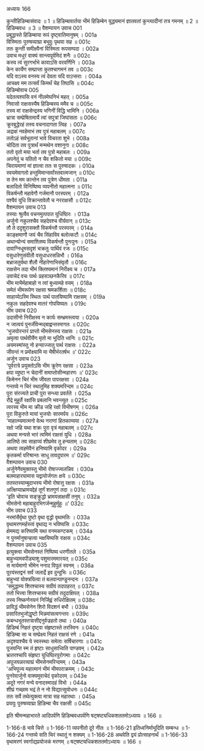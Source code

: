 अध्यायः 166

कुन्तीहिडिम्बासंवादः ॥ 1 ॥ हिडिम्बावार्तया भीमं हिडिम्बेन युद्ध्यमानं ज्ञातवतां कुन्त्यादीनां तत्र गमनम् ॥ 2 ॥ हिडिम्बवधः ॥ 3 ॥
वैशम्पायन उवाच 	001  
प्रबुद्धास्ते हिडिम्बाया रूपं दृष्ट्वातिमानुषम् ।	001a  
विस्मिताः पुरुषव्याघ्रा बभूवुः पृथया सह ॥	001c  
ततः कुन्ती समीक्ष्यैनां विस्मिता रूपसम्पदा ।	002a  
उवाच मधुरं वाक्यं सान्त्वपूर्वमिदं शनैः ॥	002c  
कस्य त्वं सुरगर्भाभे कावाऽसि वरवर्णिनि ।	003a  
केन कार्येण सम्प्राप्ता कुतश्चागमनं तव ॥	003c  
यदि वाऽस्य वनस्य त्वं देवता यदि वाऽप्सराः ।	004a  
आचक्ष्व मम तत्सर्वं किमर्थं चेह तिष्ठसि ॥	004c  
हिडिम्बोवाच 	005  
यदेतत्पश्यसि वनं नीलमेघनिभं महत् ।	005a  
निवासो राक्षसस्यैष हिडिम्बस्य ममैव च ॥	005c  
तस्य मां राक्षसेन्द्रस्य भगिनीं विद्धि भामिनि ।	006a  
भ्रात्रा सम्प्रेषितामार्ये त्वां सपुत्रां जिघांसता ॥	006c  
क्रूरबुद्धेरहं तस्य वचनादागता त्विह ।	007a  
अद्राक्षं नवहेमाभं तव पुत्रं महाबलम् ॥	007c  
ततोऽहं सर्वभूतानां भावे विचरता शुभे ।	008a  
चोदिता तव पुत्रार्थं मन्मथेन वशानुगा ॥	008c  
ततो वृतो मया भर्ता तव पुत्रो महाबलः ।	009a  
अपनेतुं च यतितो न चैव शकितो मया ॥	009c  
चिरायमाणां मां ज्ञात्वा ततः स पुरुषादकः ।	010a  
स्वयमेवागतो हन्तुमिमान्सर्वांस्तवात्मजान् ॥	010c  
स तेन मम कान्तेन तव पुत्रेण धीमता ।	011a  
बलादितो विनिष्पिष्य व्यपनीतो महात्मना ॥	011c  
विकर्षन्तौ महावेगौ गर्जमानौ परस्परम् ।	012a  
पश्यैवं युधि विक्रान्तावेतौ च नरराक्षसौ ॥	012c  
वैशम्पायन उवाच 	013  
तस्याः श्रुत्वैव वचनमुत्पपात युधिष्ठिरः ।	013a  
अर्जुनो नकुलश्चैव सहदेवश्च वीर्यवान् ॥	013c  
तौ ते ददृशुरासक्तौ विकर्षन्तौ परस्परम् ।	014a  
काङ्क्षमाणौ जयं चैव सिंहाविव बलोत्कटौ ॥	014c  
अथान्योन्यं समाश्लिष्य विकर्षन्तौ पुनःपुनः ।	015a  
दावाग्निधूमसदृशं चक्रतुः पार्थिवं रजः ॥	015c  
वसुधारेणुसंवीतौ वसुधाधरसन्निभौ ।	016a  
बभ्राजतुर्यथा शैलौ नीहारेणाभिसंवृतौ ॥	016c  
राक्षसेन तदा भीमं क्लिश्यमानं निरीक्ष्य च ।	017a  
उवाचेदं वचः पार्थः प्रहसञ्छनकैरिव ॥	017c  
भीम माभैर्महाबाहो न त्वां बुध्यामहे वयम् ।	018a  
समेतं भीमरूपेण रक्षसा श्रमकर्शिताः ॥	018c  
साहाय्येऽस्मि स्थितः पार्थ पातयिष्यामि राक्षसम् ।	019a  
नकुलः सहदेवश्च मातरं गोपयिष्यतः ॥	019c  
भीम उवाच 	020  
उदासीनो निरीक्षस्व न कार्यः सम्भ्रमस्त्वया ।	020a  
न जात्वयं पुनर्जीवेन्मद्बाह्वन्तरमागतः ॥	020c  
\'भुजयोरन्तरं प्राप्तो भीमसेनस्य राक्षसः ।	021a  
अमृत्वा पार्थवीर्येण मृतो मा भूदिति ध्वनिः ॥	021c  
अयमस्मांस्तु नो हन्याज्जातु पार्थ राक्षसः ।	022a  
जीवन्तं न प्रमोक्ष्यामि मा भैषीर्भरतर्षभ ॥\'	022c  
अर्जुन उवाच 	023  
\'पूर्वरात्रे प्रयुक्तोऽसि भीम क्रूरेण रक्षसा ।	023a  
क्षपा व्युष्टा न चेदानीं समाप्तोसीन्महारणः ॥\'	023c  
किमेनन चिरं भीम जीवता पापरक्षसा ।	024a  
गन्तव्ये न चिरं स्थातुमिह शक्यमरिन्दम ॥	024c  
पुरा संरज्यते प्राची पुरा सन्ध्या प्रवर्तते ।	025a  
रौद्रे मुहूर्ते रक्षांसि प्रबलानि भवन्त्युत ॥	025c  
त्वरस्व भीम मा क्रीड जहि रक्षो विभीषणम् ।	026a  
पुरा विकुरुते मायां भुजयोः सारमर्पय ॥	026c  
\'माहात्म्यमात्मनो वेत्थ नराणां हितकाम्यया ।	027a  
रक्षो जहि यथा शक्रः पुरा वृत्रं महाबलम् ॥	027c  
अथवा मन्यसे भारं त्वमिमं राक्षसं युधि ।	028a  
आतिष्ठे तव साहाय्यं शीघ्रमेव तु हन्यताम् ॥	028c  
अथवा त्वहमेवैनं हनिष्यामि वृकोदर ।	029a  
कृतकर्मा परिश्रान्तः साधु तावदुपारम ॥\'	029c  
वैशम्पायन उवाच 	030  
अर्जुनेनैवमुक्तस्तु भीमो रोषाज्ज्वलन्निव ।	030a  
बलमाहारयामास यद्वायोर्जगतः क्षये ॥	030c  
ततस्तस्याम्बुदाभस्य भीमो रोषात्तु रक्षसः ।	031a  
अत्क्षिप्याभ्रामयद्देहं तूर्णं शतगुणं तदा ॥	031c  
\'इति चोवाच सङ्क्रुद्धो भ्रामयन्राक्षसीं तनुम् ।	032a  
भीमसेनो महाबाहुरभिगर्जन्मुहुर्मुहुः ॥\'	032c  
भीम उवाच 	033  
नरमांसैर्वृथा पुष्टो वृथा वृद्धो वृथामतिः ।	033a  
वृथामरणमर्हस्त्वं वृथाद्य न भविष्यसि ॥	033c  
क्षेममद्य करिष्यामि यथा वनमकण्टकम् ।	034a  
न पुनर्मानुषान्हत्वा भक्षयिष्यसि राक्षस ॥	034c  
वैशम्पायन उवाच 	035  
इत्युक्त्वा भीमसेनस्तं निष्पिष्य धरणीतले ।	035a  
बाहुभ्यामवपीड्याशु पशुमारममारयत् ॥	035c  
स मार्यमाणो भीमेन ननाद विपुलं स्वनम् ।	036a  
पूरयंस्तद्वनं सर्वं जलार्द्रे इव दुन्दुभिः ॥	036c  
बाहुभ्यां योक्त्रयित्वा तं बलवान्पाण्डुनन्दनः ।	037a  
\'समुद्धाम्य शिरश्चास्य सग्रीवं तदपाहरत् ॥	037c  
ततो भित्त्वा शिरश्चास्य सग्रीवं तदुदाक्षिपत् ।	038a  
तस्य निष्कर्णनयनं निर्जिह्वं रुधिरोक्षितम् ॥	038c  
प्राविद्धं भीमसेनेन शिरो विदशनं बभौ ।	039a  
प्रसारितभुजोद्धृष्टो भिन्नमांसत्वगन्तरः ॥	039c  
कबन्धभूतस्तत्रासीद्दनुर्वज्रहतो तथा ।	040a  
हिडिम्बं निहतं दृष्ट्वा संहृष्टास्ते तरस्विनः ॥	040c  
हिडिम्बा सा च सम्प्रेक्ष्य निहतं राक्षसं रणे ।	041a  
अदृश्याश्चैव ये स्वस्स्थाः समेताः सर्षिचारणाः ॥	041c  
पूजयन्ति स्म तं हृष्टाः साधुसाध्विति पाण्डवम् ।	042a  
भ्रातरश्चापि संहृष्टा युधिष्ठिरपुरोगमाः ॥	042c  
अपूजयन्नरव्याघ्रं भीमसेनमरिन्दमम् ।	043a  
\'अभिपूज्य महात्मानं भीमं भीमपराक्रमम् ।	043c  
पुनरेवार्जुनो वाक्यमुवाचेदं वृकोदरम् ॥	043e  
अदूरे नगरं मन्ये वनादस्मादहं विभो ।	044a  
शीघ्रं गच्छाम भद्रं ते न नो विद्यात्सुयोधनः ॥	044c  
ततः सर्वे तथेत्युक्त्वा मात्रा सह महारथाः ।	045a  
प्रययुः पुरुषव्याघ्रा हिडिम्बा चैव राक्षसी ॥ 	045c  

इति श्रीमन्महाभारते आदिपर्वणि हिडिम्बवधपर्वणि षट्षष्ट्यधिकशततमोऽध्यायः ॥ 166 ॥

1-166-8 भावे चित्ते ॥ 1-166-11 व्यपनीतो दूरे नीतः ॥ 1-166-21 इतिध्वनिर्माभूदिति सम्बन्धः ॥ 1-166-24 गन्तव्ये सति चिरं स्थातुं न शक्यम् ॥ 1-166-28 अथवेति द्वयं प्रोत्साहनार्थं ॥ 1-166-33 वृथामरणं स्वर्गाद्यप्रयोजकं मरणम् ॥ षट्षष्ट्यधिकशततमोऽध्यायः ॥ 166 ॥
